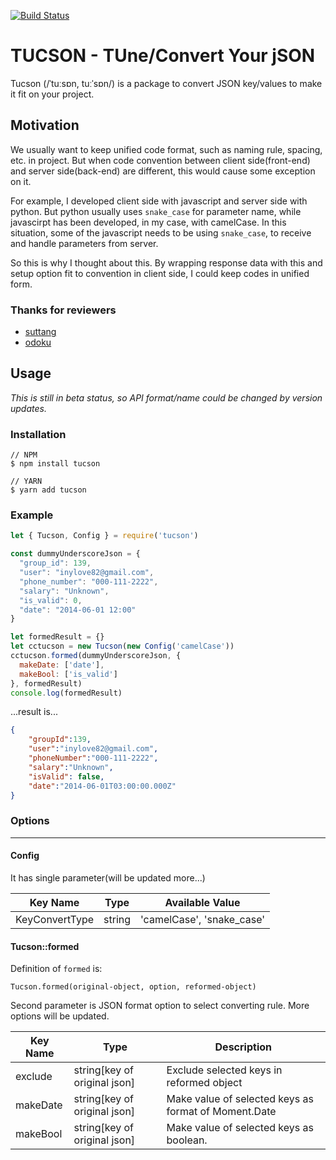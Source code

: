 [![Build Status](https://travis-ci.org/djKooks/tucson.svg?branch=master)](https://travis-ci.org/djKooks/tucson)

# TUCSON - TUne/Convert Your jSON

Tucson (/ˈtuːsɒn, tuːˈsɒn/) is a package to convert JSON key/values to make it fit on your project.

## Motivation

We usually want to keep unified code format, such as naming rule, spacing, etc. in project. But when code convention between client side(front-end) and server side(back-end) are different, this would cause some exception on it.

For example, I developed client side with javascript and server side with python. But python usually uses `snake_case` for parameter name, while javascirpt has been developed, in my case, with camelCase. In this situation, some of the javascript needs to be using `snake_case`, to receive and handle parameters from server.

So this is why I thought about this. By wrapping response data with this and setup option fit to convention in client side, I could keep codes in unified form.

### Thanks for reviewers
* [suttang](https://github.com/suttang)
* [odoku](https://github.com/odoku)

## Usage
_This is still in beta status, so API format/name could be changed by version updates._

### Installation
```
// NPM
$ npm install tucson

// YARN
$ yarn add tucson
```

### Example
```javascript
let { Tucson, Config } = require('tucson')

const dummyUnderscoreJson = {
  "group_id": 139,
  "user": "inylove82@gmail.com",
  "phone_number": "000-111-2222",
  "salary": "Unknown",
  "is_valid": 0,
  "date": "2014-06-01 12:00"
}

let formedResult = {}
let cctucson = new Tucson(new Config('camelCase'))
cctucson.formed(dummyUnderscoreJson, {
  makeDate: ['date'],
  makeBool: ['is_valid']
}, formedResult)
console.log(formedResult)
```
...result is...
```json
{
    "groupId":139,
    "user":"inylove82@gmail.com",
    "phoneNumber":"000-111-2222",
    "salary":"Unknown",
    "isValid": false,
    "date":"2014-06-01T03:00:00.000Z"
}
```

### Options
------
#### Config
It has single parameter(will be updated more...)

Key Name | Type | Available Value
--- | --- | ---
KeyConvertType | string | 'camelCase', 'snake_case'

#### Tucson::formed
Definition of `formed` is:
```
Tucson.formed(original-object, option, reformed-object)
```
Second parameter is JSON format option to select converting rule. More options will be updated.

Key Name | Type | Description
--- | --- | ---
exclude | string[key of original json] | Exclude selected keys in reformed object
makeDate | string[key of original json] | Make value of selected keys as format of Moment.Date
makeBool | string[key of original json] | Make value of selected keys as boolean.
